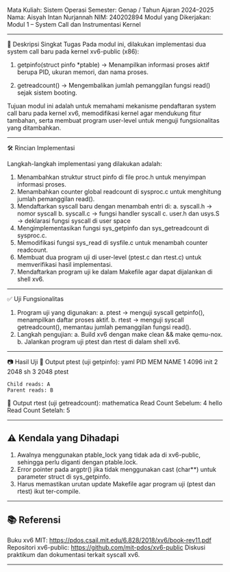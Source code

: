 Mata Kuliah: Sistem Operasi
Semester: Genap / Tahun Ajaran 2024–2025
Nama: Aisyah Intan Nurjannah
NIM: 240202894
Modul yang Dikerjakan: Modul 1 – System Call dan Instrumentasi Kernel

---

📌 Deskripsi Singkat Tugas
Pada modul ini, dilakukan implementasi dua system call baru pada kernel xv6-public (x86):

1. getpinfo(struct pinfo *ptable) → Menampilkan informasi proses aktif berupa PID, ukuran memori, dan nama proses.

2. getreadcount() → Mengembalikan jumlah pemanggilan fungsi read() sejak sistem booting.

Tujuan modul ini adalah untuk memahami mekanisme pendaftaran system call baru pada kernel xv6, memodifikasi kernel agar mendukung fitur tambahan, serta membuat program user-level untuk menguji fungsionalitas yang ditambahkan.

---

🛠️ Rincian Implementasi

Langkah-langkah implementasi yang dilakukan adalah:
1. Menambahkan struktur struct pinfo di file proc.h untuk menyimpan informasi proses.
2. Menambahkan counter global readcount di sysproc.c untuk menghitung jumlah pemanggilan read().
3. Mendaftarkan syscall baru dengan menambah entri di:
    a. syscall.h → nomor syscall
    b. syscall.c → fungsi handler syscall
    c. user.h dan usys.S → deklarasi fungsi syscall di user space
4. Mengimplementasikan fungsi sys_getpinfo dan sys_getreadcount di sysproc.c.
5. Memodifikasi fungsi sys_read di sysfile.c untuk menambah counter readcount.
6. Membuat dua program uji di user-level (ptest.c dan rtest.c) untuk memverifikasi hasil implementasi.
7. Mendaftarkan program uji ke dalam Makefile agar dapat dijalankan di shell xv6.

---

✅ Uji Fungsionalitas
1. Program uji yang digunakan:
    a. ptest → menguji syscall getpinfo(), menampilkan daftar proses aktif.
    b. rtest → menguji syscall getreadcount(), memantau jumlah pemanggilan fungsi read().
2. Langkah pengujian:
    a. Build xv6 dengan make clean && make qemu-nox.
    b. Jalankan program uji ptest dan rtest di dalam shell xv6.
   
---

📷 Hasil Uji
📍 Output ptest (uji getpinfo):
yaml
PID     MEM     NAME
1       4096    init
2       2048    sh
3       2048    ptest


```
Child reads: A
Parent reads: B
```

📍 Output rtest (uji getreadcount):
mathematica
Read Count Sebelum: 4
hello
Read Count Setelah: 5

---

## ⚠️ Kendala yang Dihadapi

1. Awalnya menggunakan ptable_lock yang tidak ada di xv6-public, sehingga perlu diganti dengan ptable.lock.
2. Error pointer pada argptr() jika tidak menggunakan cast (char**) untuk parameter struct di sys_getpinfo.
3. Harus memastikan urutan update Makefile agar program uji (ptest dan rtest) ikut ter-compile.

---

## 📚 Referensi

Buku xv6 MIT: https://pdos.csail.mit.edu/6.828/2018/xv6/book-rev11.pdf
Repositori xv6-public: https://github.com/mit-pdos/xv6-public
Diskusi praktikum dan dokumentasi terkait syscall xv6.

---

